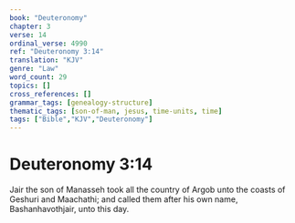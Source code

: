 ```yaml
---
book: "Deuteronomy"
chapter: 3
verse: 14
ordinal_verse: 4990
ref: "Deuteronomy 3:14"
translation: "KJV"
genre: "Law"
word_count: 29
topics: []
cross_references: []
grammar_tags: [genealogy-structure]
thematic_tags: [son-of-man, jesus, time-units, time]
tags: ["Bible","KJV","Deuteronomy"]
---
```


# Deuteronomy 3:14

Jair the son of Manasseh took all the country of Argob unto the coasts of Geshuri and Maachathi; and called them after his own name, Bashanhavothjair, unto this day.
